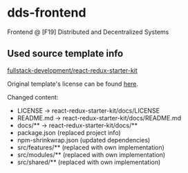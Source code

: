 # dds-frontend

Frontend @ [F19] Distributed and Decentralized Systems

## Used source template info

[fullstack-development/react-redux-starter-kit](https://github.com/fullstack-development/react-redux-starter-kit)

Original template's license can be found [here](https://github.com/fullstack-development/react-redux-starter-kit/blob/master/LICENSE).

Changed content:

* LICENSE   -> react-redux-starter-kit/docs/LICENSE
* README.md -> react-redux-starter-kit/docs/README.md
* docs/**   -> react-redux-starter-kit/docs/**
* package.json        (replaced project info)
* npm-shrinkwrap.json (updated dependencies)
* src/features/** (replaced with own implementation)
* src/modules/**  (replaced with own implementation)
* src/shared/**   (replaced with own implementation)
